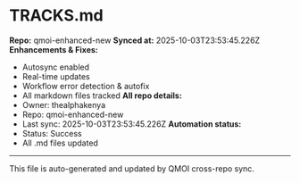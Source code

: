 # TRACKS.md

**Repo:** qmoi-enhanced-new
**Synced at:** 2025-10-03T23:53:45.226Z
**Enhancements & Fixes:**
- Autosync enabled
- Real-time updates
- Workflow error detection & autofix
- All markdown files tracked
**All repo details:**
- Owner: thealphakenya
- Repo: qmoi-enhanced-new
- Last sync: 2025-10-03T23:53:45.226Z
**Automation status:**
- Status: Success
- All .md files updated
---
This file is auto-generated and updated by QMOI cross-repo sync.
